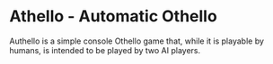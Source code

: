 # Athello - Automatic Othello

Authello is a simple console Othello game that, while it is playable by humans, is intended to be played by two AI players.
